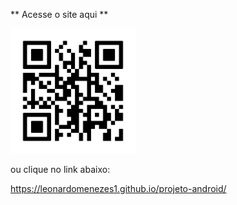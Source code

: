 ** Acesse o site aqui **

<img src="imagens/frame.png" alt="QR Code do Site" width="200"/>

ou clique no link abaixo:

https://leonardomenezes1.github.io/projeto-android/
